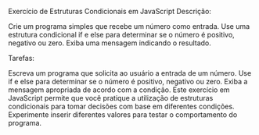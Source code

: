 Exercício de Estruturas Condicionais em JavaScript
Descrição:

Crie um programa simples que recebe um número como entrada.
Use uma estrutura condicional if e else para determinar se o número é positivo, negativo ou zero.
Exiba uma mensagem indicando o resultado.

Tarefas:

 Escreva um programa que solicita ao usuário a entrada de um número.
 Use if e else para determinar se o número é positivo, negativo ou zero.
 Exiba a mensagem apropriada de acordo com a condição.
Este exercício em JavaScript permite que você pratique a utilização de estruturas condicionais para tomar decisões com base em diferentes condições. Experimente inserir diferentes valores para testar o comportamento do programa.

